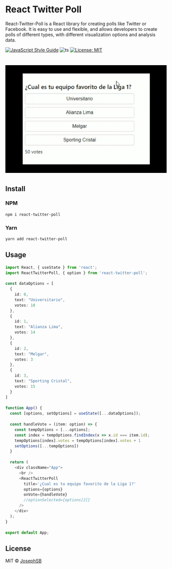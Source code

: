 # React Twitter Poll

React-Twitter-Poll is a React library for creating polls like Twitter or Facebook. It is easy to use and flexible, and allows developers to create polls of different types, with different visualization options and analysis data.

[![JavaScript Style Guide](https://img.shields.io/badge/code_style-standard-brightgreen.svg)](https://standardjs.com)
![ts](https://badgen.net/badge/-/TypeScript/blue?icon=typescript&label)
[![License: MIT](https://img.shields.io/badge/License-MIT-yellow.svg)](https://github.com/salalo/react-leaf-polls/blob/master/LICENSE)

# ![](gift-twitter-poll.gif)

## Install

### NPM

```bash
npm i react-twitter-poll
```

### Yarn

```bash
yarn add react-twitter-poll
```

## Usage

```ts
import React, { useState } from 'react';
import ReactTwitterPoll, { option } from 'react-twitter-poll';

const dataOptions = [
  {
    id: 0,
    text: "Universitario",
    votes: 18
  },
  {
    id: 1,
    text: "Alianza Lima",
    votes: 14
  },
  {
    id: 2,
    text: "Melgar",
    votes: 3
  },
  {
    id: 3,
    text: "Sporting Cristal",
    votes: 15
  }
]

function App() {
  const [options, setOptions] = useState([...dataOptions]);

  const handleVote = (item: option) => {
    const tempOptions = [...options];
    const index = tempOptions.findIndex(x => x.id === item.id);
    tempOptions[index].votes = tempOptions[index].votes + 1
    setOptions([...tempOptions])
  }

  return (
    <div className="App">
      <br />
      <ReactTwitterPoll
        title='¿Cual es tu equipo favorito de la Liga 1?'
        options={options}
        onVote={handleVote}
        //optionSelected={options[2]}
      />
    </div>
  );
}

export default App;

```



## License

MIT © [JosephSB](https://github.com/JosephSB)
